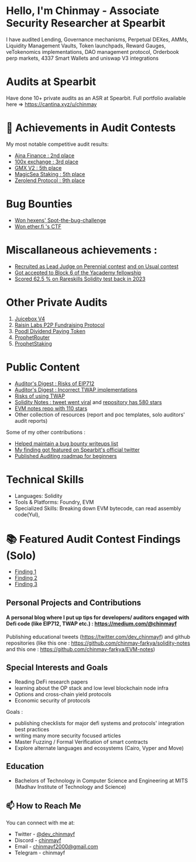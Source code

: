 # Hello, I'm Chinmay - Associate Security Researcher at Spearbit

I have audited Lending, Governance mechanisms, Perpetual DEXes, AMMs, Liquidity Management Vaults, Token launchpads, Reward Gauges, veTokenomics implementations, DAO management protocol, Orderbook perp markets, 4337 Smart Wallets and uniswap V3 integrations

# Audits at Spearbit
Have done 10+ private audits as an ASR at Spearbit. 
Full portfolio available here => https://cantina.xyz/u/chinmay

# 🏅 Achievements in Audit Contests

My most notable competitive audit results:

- [Ajna Finance : 2nd place](https://audits.sherlock.xyz/contests/75/leaderboard)
- [100x exchange : 3rd place](https://audits.sherlock.xyz/contests/153/leaderboard)
- [GMX V2 : 5th place](https://audits.sherlock.xyz/contests/74/leaderboard)
- [MagicSea Staking : 5th place](https://audits.sherlock.xyz/contests/437/leaderboard)
- [Zerolend Protocol : 9th place](https://cantina.xyz/competitions/a83eaf73-9cbc-495f-8607-e55d4fdaf407/leaderboard)


# Bug Bounties

- [Won hexens' Spot-the-bug-challenge](https://x.com/hexensio/status/1651608267594899456)
- [Won ether.fi 's CTF](https://x.com/ether_fi/status/1822410320553685351)

# Miscallaneous achievements :

- [Recruited as Lead Judge on Perennial contest](https://audits.sherlock.xyz/contests/764?filter=questions) [and on Usual contest](https://audits.sherlock.xyz/contests/575?filter=questions)
- [Got accepted to Block 6 of the Yacademy fellowship](https://x.com/dev_chinmayf/status/1763212450143371430)
- [Scored 62.5 % on Rareskills Solidity test back in 2023](https://x.com/dev_chinmayf/status/1651617701670912001)


# Other Private Audits

1. [Juicebox V4](https://github.com/chinmay-farkya/Audits/blob/main/solo/juicebox-eth-audit-report-v4.pdf)
2. [Raisin Labs P2P Fundraising Protocol](https://github.com/chinmay-farkya/Audits/blob/main/solo/Raisin-p2p-fundraising.pdf)
3. [Poodl Dividend Paying Token](https://github.com/chinmay-farkya/Audits/blob/main/solo/poodltech-dividend-paying-token.md)
4. [ProphetRouter](https://github.com/chinmay-farkya/Audits/blob/main/solo/ProphetRouter.md)
5. [ProphetStaking](https://github.com/chinmay-farkya/Audits/blob/main/solo/prophetstaking.md)


# Public Content

- [Auditor's Digest : Risks of EIP712](https://medium.com/@chinmayf/auditors-digest-the-risks-of-eip712-5a0fc57e3837)
- [Auditor's Digest : Incorrect TWAP implementations](https://medium.com/@chinmayf/auditors-digest-incorrect-twap-implementations-05285636f21e)
- [Risks of using TWAP](https://medium.com/@chinmayf/so-you-want-to-use-twap-1f992f9d3819)
- [Solidity Notes : tweet went viral](https://x.com/dev_chinmayf/status/1650904150593478660) and [repository has 580 stars](https://github.com/chinmay-farkya/solidity-notes)
- [EVM notes repo with 110 stars](https://github.com/chinmay-farkya/EVM-notes)
- Other collection of resources (report and poc templates, solo auditors' audit reports)


Some of my other contributions :

- [Helped maintain a bug bounty writeups list](https://x.com/sayan_011/status/1666192348441882624)
- [My finding got featured on Spearbit's official twitter](https://x.com/SpearbitDAO/status/1863583957604044858)
- [Published Auditing roadmap for beginners](https://x.com/dev_chinmayf/status/1705226270051541101)



# Technical Skills
- Languages: Solidity
- Tools & Platforms: Foundry, EVM
- Specialized Skills: Breaking down EVM bytecode, can read assembly code(Yul), 


# 📚 Featured Audit Contest Findings (Solo)

- [Finding 1](https://audits.sherlock.xyz/contests/74/report#:~:text=properly.%0Apartially%20reviewed-,Issue%20M%2D6,-%3A%20An%20Oracle%20Signer)
- [Finding 2](https://audits.sherlock.xyz/contests/75/report#:~:text=Looks%20ok-,Issue%20M%2D5,-%3A%20Wrong%20Inflator%20used)
- [Finding 3](https://audits.sherlock.xyz/contests/75/report#:~:text=s%20htp%20calculation.-,Issue%20M%2D6,-%3A%20KickerActions%20uses%20wrong)



## Personal Projects and Contributions
#### A personal blog where I put up tips for developers/ auditors engaged with Defi code (like EIP712, TWAP etc.) : https://medium.com/@chinmayf

Publishing educational tweets (https://twitter.com/dev_chinmayf) and github repositories (like this one : https://github.com/chinmay-farkya/solidity-notes   and this one : https://github.com/chinmay-farkya/EVM-notes)

## Special Interests and Goals
- Reading DeFi research papers
- learning about the OP stack and low level blockchain node infra
- Options and cross-chain yield protocols
- Economic security of protocols

Goals :
- publishing checklists for major defi systems and protocols' integration best practices
- writing many more security focused articles
- Master Fuzzing / Formal Verification of smart contracts
- Explore alternate languages and ecosystems (Cairo, Vyper and Move)


## Education
- Bachelors of Technology in Computer Science and Engineering at MITS (Madhav Institute of Technology and Science)


## 📫 How to Reach Me

You can connect with me at:

- Twitter - [@dev_chinmayf](https://twitter.com/dev_chinmayf)
- Discord - [chinmayf](https://discordapp.com/users/732959289139789875)
- Email   - [chinmayf2000@gmail.com](mailto:chinmayf2000@gmail.com)
- Telegram - chinmayf



